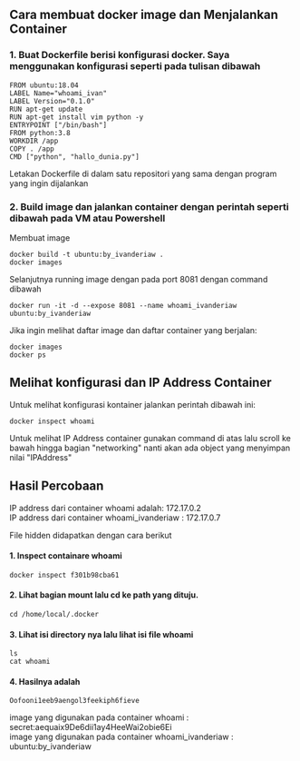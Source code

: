 ## Cara membuat docker image dan Menjalankan Container

### 1. Buat Dockerfile berisi konfigurasi docker. Saya menggunakan konfigurasi seperti pada tulisan dibawah

    FROM ubuntu:18.04
    LABEL Name="whoami_ivan"
    LABEL Version="0.1.0"
    RUN apt-get update
    RUN apt-get install vim python -y
    ENTRYPOINT ["/bin/bash"]
    FROM python:3.8
    WORKDIR /app
    COPY . /app
    CMD ["python", "hallo_dunia.py"]
    
Letakan Dockerfile di dalam satu repositori yang sama dengan program yang ingin dijalankan

### 2. Build image dan jalankan container dengan perintah seperti dibawah pada VM atau Powershell

Membuat image

    docker build -t ubuntu:by_ivanderiaw .
    docker images

Selanjutnya running image dengan pada port 8081 dengan command dibawah

`docker run -it -d --expose 8081 --name whoami_ivanderiaw ubuntu:by_ivanderiaw`

Jika ingin melihat daftar image dan daftar container yang berjalan:

    docker images
    docker ps

## Melihat konfigurasi dan IP Address Container
Untuk melihat konfigurasi kontainer jalankan perintah dibawah ini:

`docker inspect whoami`

Untuk melihat IP Address container gunakan command di atas lalu scroll ke bawah hingga bagian "networking" nanti akan ada object yang menyimpan nilai "IPAddress"

## Hasil Percobaan


IP address dari container whoami adalah: 172.17.0.2 <br/>
IP address dari container whoami_ivanderiaw : 172.17.0.7


File hidden didapatkan dengan cara berikut

#### 1. Inspect containare whoami

    docker inspect f301b98cba61

 #### 2. Lihat bagian mount lalu cd ke path yang dituju.

    cd /home/local/.docker
  
 #### 3. Lihat isi directory nya lalu lihat isi file whoami

    ls
    cat whoami

 #### 4. Hasilnya adalah

    Oofooni1eeb9aengol3feekiph6fieve

image yang digunakan pada container whoami : secret:aequaix9De6dii1ay4HeeWai2obie6Ei <br/>
image yang digunakan pada container whoami_ivanderiaw : ubuntu:by_ivanderiaw

